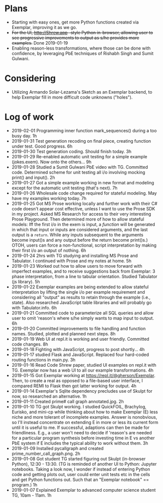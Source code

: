 # Plans
* Starting with easy ones, get more Python functions created via Exemplar, improving it as we go.
* ~~For the UI, http://Shrew.app -style Python in-browser, allowing user to see progressive improvements to output as s/he provides more examples.~~ Done 2019-01-19
* Enabling reason-less transformations, where those can be done with confidence, by leveraging PbE techniques of Rishabh Singh and Sumit Gulwani. 

# Considering
* Utilizing Armando Solar-Lezama's Sketch as an Exemplar backend, to help Exemplar fill in more difficult code unknowns ("holes").

# Log of work
* 2019-02-01 Programming inner function mark_sequences() during a too busy day. 1h
* 2019-01-31 Test generation recoding on final piece, creating function under test. Good progress. 6h
* 2019-01-30 Test generation coding. Should finish today. 3h
* 2019-01-29 Re-enabled automatic unit testing for a simple example (jokes.exem).  Now onto the others... 9h
* 2019-01-28 Studied a Sumit Gulwani PbE video with TG. Committed code. Determined scheme for unit testing all i/o involving mocking print() and input(). 2h
* 2019-01-27 Got a simple example working in new format and modeling except for the automatic unit testing (that's next). 7h
* 2019-01-26 Wholesale code change required for stateful modeling. May have my examples working today. 7h 
* 2019-01-25 Got MS Prose working locally and further work with their C# code doesn't appear cost effective, unless I want to use the Prose SDK in my project.  Asked MS Research for access to their very interesting Prose Playground. 
Then determined more of how to allow stateful models: Iff the first i/o in the exem is input, a *function* will be generated in which that input or inputs are considered arguments, and the last output is a `return`.  While any inputs subsequent to the arguments become input()s and any output before the return become print()s.)  OTOH, users can force a non-functional, script interpretation by making their first i/o an output of nothing. 6h
* 2019-01-24 2hrs with TG studying and installing MS Prose and Tabulator. I continued with Prose and my notes at home. 5h
* 2019-01-23 Worked out how to allow users to move forward with imperfect examples, and to receive suggestions back from Exemplar: 3 phase interpretation, from a line to tabular orientation. Studied Tabulator (js library).  5h
* 2019-01-22 Exemplar examples are being extended to allow stateful interpretation by lifting the single i/o per example requirement and considering all "output" as results to retain through the example (i.e., state).  Also researched JavaScript table libraries and will probably go with Tabulator.info. 6h
* 2019-01-21 Committed code to parameterize all SQL queries and allow user to omit 'reason's where s/he simply wants to map input to output. 6h
* 2019-01-20 Committed improvements to file handling and function names. Studied, plotted and planned next steps. 8h
* 2019-01-19 Web UI at repl.it is working and user friendly. Committed code changes. 8h
* 2019-01-18 Fighting with JavaScript, progress to post shortly... 4h
* 2019-01-17 studied Flask and JavaScript. Replaced four hard-coded routing functions in main.py. 3h
* 2019-01-16 Read Code Shrew paper, studied UI examples on repl.it with TG.  Exemplar now has a web UI to all our example transformations. 4h
* 2019-01-15 Got Exemplar working at https://repl.it/@gherson/Exemplar. Then, to create a real as opposed to a file-based user interface, I compared REMI to Flask then got latter working for output. 4h 
* 2019-01-14 Exemplar's Sqlite dependency precludes use of Skulpt for now, so researched an alternative. 1h
* 2019-01-11 Created prime# call graph annotated.jpg. 2h
* 2019-01-10 TG got Skulpt working. I studied QuickFOIL, Brachylog, Eurisko, and mini-cp while thinking about how to make Exemplar (E) less niche and more tolerant of incomplete examples. Answer is nonobvious, so I'll instead concentrate on extending E in more or less its current form until it is useful to me. If successful, adaptions can then be made for friendliness. E.g., a user won't need to decide if 'reason's are needed for a particular program synthesis before investing time in E vs another PbE system if E includes the typical ability to work without them. 3h
* 2019-01-09 Installed pycallgraph and created prime_number_call_graph.png. 2h
* 2019-01-08 Got student TG started figuring out Skulpt (in-browser Python), 12:30 - 13:30. (TG is reminded of another UI to Python: Jupyter notebooks. Taking a look now, I wonder if instead of entering Python code and getting plots out, user could enter unit tests etc in the cells and get Python functions out. Such that an "Exemplar notebook" == program.) 1h
* 2019-01-07 Explained Exemplar to advanced computer science student TG, 10am - 11am. 1h
